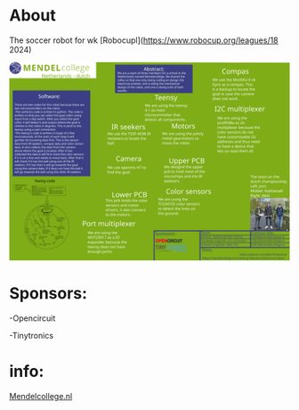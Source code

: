 # About
The soccer robot for wk [Robocupl](https://www.robocup.org/leagues/18 2024)



![poster](https://github.com/ableTI/robotica/blob/main/poster.svg)

# Sponsors:

  -Opencircuit
  
  -Tinytronics
  
# info:

  [Mendelcollege.nl](https://mendelcollege.nl/ontdek-je-talenten/robotica-en-beta/)
